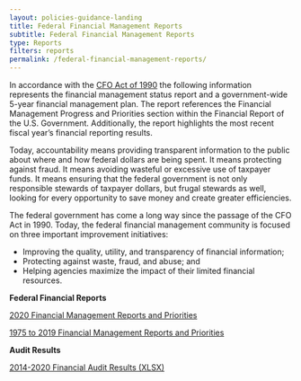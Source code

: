 ```yaml
---
layout: policies-guidance-landing
title: Federal Financial Management Reports
subtitle: Federal Financial Management Reports
type: Reports
filters: reports
permalink: /federal-financial-management-reports/
---
```


<p><span style="font-weight: 400;">In accordance with the </span><a href="https://www.gpo.gov/fdsys/pkg/STATUTE-104/pdf/STATUTE-104-Pg2838.pdf"><span style="font-weight: 400;">CFO Act of 1990</span></a><span style="font-weight: 400;"> the following information represents the financial management status report and a government-wide 5-year financial management plan. The report references the </span><span style="font-weight: 400;">Financial Management Progress and Priorities</span><span style="font-weight: 400;"> section within the Financial Report of the U.S. Government. Additionally, the report highlights the most recent fiscal year&rsquo;s </span><span style="font-weight: 400;">financial reporting results</span><span style="font-weight: 400;">.</span></p>

<p><span style="font-weight: 400;">Today, accountability means providing transparent information to the public about where and how federal dollars are being spent. It means protecting against fraud. It means avoiding wasteful or excessive use of taxpayer funds. It means ensuring that the federal government is not only responsible stewards of taxpayer dollars, but frugal stewards as well, looking for every opportunity to save money and create greater efficiencies. </span></p>

<p><span style="font-weight: 400;">The federal government has come a long way since the passage of the CFO Act in 1990. Today, the federal financial management community is focused on three important improvement initiatives:</span></p>

<ul>
<li style="font-weight: 400;"><span style="font-weight: 400;">Improving the quality, utility, and transparency of financial information;</span></li>
<li style="font-weight: 400;"><span style="font-weight: 400;">Protecting against waste, fraud, and abuse; and</span></li>
<li style="font-weight: 400;"><span style="font-weight: 400;">Helping agencies maximize the impact of their limited financial resources.</span></li>
</ul>

<section class="grid-row">
<div class="desktop:grid-col-7 grid-col-12">
<p class="font-sans-lg"><strong>Federal Financial Reports</strong></p>
<span><a class="usa-button usa-button--outline padding-2 margin-bottom-2" href="https://fiscal.treasury.gov/reports-statements/financial-report/">2020 Financial Management Reports and Priorities</a></span>

<span><a class="usa-button usa-button--outline padding-2 margin-bottom-2" href="https://fiscal.treasury.gov/reports-statements/financial-report/previous-reports.html">1975 to 2019 Financial Management Reports and Priorities</a></span>
</div>
<div class="desktop:grid-col-5 grid-col-12">
<p class="font-sans-lg"><strong>Audit Results</strong></p>
<span><a class="usa-button usa-button--outline padding-2 margin-bottom-2" href="{{site.baseurl}}/assets/files/afr-status-reports.xlsx">2014-2020 Financial Audit Results (XLSX)</a></span>

</div>
</section>